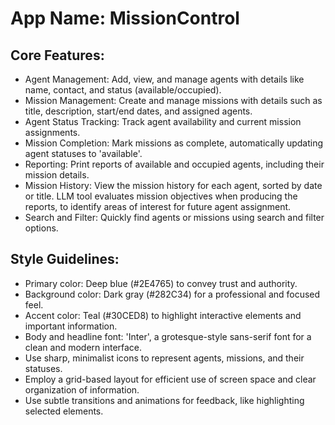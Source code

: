 # **App Name**: MissionControl

## Core Features:

- Agent Management: Add, view, and manage agents with details like name, contact, and status (available/occupied).
- Mission Management: Create and manage missions with details such as title, description, start/end dates, and assigned agents.
- Agent Status Tracking: Track agent availability and current mission assignments.
- Mission Completion: Mark missions as complete, automatically updating agent statuses to 'available'.
- Reporting: Print reports of available and occupied agents, including their mission details.
- Mission History: View the mission history for each agent, sorted by date or title. LLM tool evaluates mission objectives when producing the reports, to identify areas of interest for future agent assignment.
- Search and Filter: Quickly find agents or missions using search and filter options.

## Style Guidelines:

- Primary color: Deep blue (#2E4765) to convey trust and authority.
- Background color: Dark gray (#282C34) for a professional and focused feel.
- Accent color: Teal (#30CED8) to highlight interactive elements and important information.
- Body and headline font: 'Inter', a grotesque-style sans-serif font for a clean and modern interface.
- Use sharp, minimalist icons to represent agents, missions, and their statuses.
- Employ a grid-based layout for efficient use of screen space and clear organization of information.
- Use subtle transitions and animations for feedback, like highlighting selected elements.